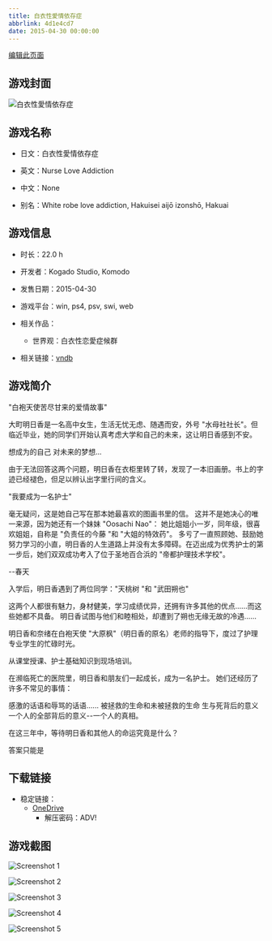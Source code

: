 ```yaml
---
title: 白衣性愛情依存症
abbrlink: 4d1e4cd7
date: 2015-04-30 00:00:00
---
```

[编辑此页面](https://github.com/ACG-3/ADV3-source/blob/main/source/_posts/games/%E7%99%BD%E8%A1%A3%E6%80%A7%E6%84%9B%E6%83%85%E4%BE%9D%E5%AD%98%E7%97%87.md)

## 游戏封面

![白衣性愛情依存症](https://pan.timero.xyz/d/onedrive/img_lib_001/%E7%99%BD%E8%A1%A3%E6%80%A7%E6%84%9B%E6%83%85%E4%BE%9D%E5%AD%98%E7%97%87_cover.avif)


## 游戏名称

- 日文：白衣性愛情依存症
- 英文：Nurse Love Addiction
- 中文：None

- 别名：White robe love addiction, Hakuisei aijō izonshō, Hakuai


## 游戏信息

- 时长：22.0 h
- 开发者：Kogado Studio, Komodo
- 发售日期：2015-04-30
- 游戏平台：win, ps4, psv, swi, web
- 相关作品：
   - 世界观：白衣性恋愛症候群

- 相关链接：[vndb](https://vndb.org/v16610)


## 游戏简介

"白袍天使苦尽甘来的爱情故事"

大町明日香是一名高中女生，生活无忧无虑、随遇而安，外号 "水母社社长"。但临近毕业，她的同学们开始认真考虑大学和自己的未来，这让明日香感到不安。

想成为的自己
对未来的梦想...

由于无法回答这两个问题，明日香在衣柜里转了转，发现了一本旧画册。书上的字迹已经褪色，但足以辨认出字里行间的含义。

"我要成为一名护士"

毫无疑问，这是她自己写在那本她最喜欢的图画书里的信。  这并不是她决心的唯一来源，因为她还有一个妹妹 "Oosachi Nao"：  她比姐姐小一岁，同年级，很喜欢姐姐，自称是 "负责任的今藤 "和 "大姐的特效药"。  多亏了一直照顾她、鼓励她努力学习的小直，明日香的人生道路上并没有太多障碍。在迈出成为优秀护士的第一步后，她们双双成功考入了位于圣地百合浜的 "帝都护理技术学校"。

--春天

入学后，明日香遇到了两位同学："天桃树 "和 "武田朔也"

这两个人都很有魅力，身材健美，学习成绩优异，还拥有许多其他的优点......而这些她都不具备。  明日香试图与他们和睦相处，却遭到了朔也无缘无故的冷遇......

明日香和奈绪在白袍天使 "大原枫"（明日香的原名）老师的指导下，度过了护理专业学生的忙碌时光。

从课堂授课、护士基础知识到现场培训。

在濒临死亡的医院里，明日香和朋友们一起成长，成为一名护士。  她们还经历了许多不常见的事情：

感激的话语和辱骂的话语......
被拯救的生命和未被拯救的生命
生与死背后的意义
一个人的全部背后的意义--一个人的真相。

在这三年中，等待明日香和其他人的命运究竟是什么？

答案只能是




## 下载链接

- 稳定链接：
    - [OneDrive](https://pan.timero.xyz/onedrive/adv_lib_001/%E7%99%BD%E8%A1%A3%E6%80%A7%E6%84%9B%E6%83%85%E4%BE%9D%E5%AD%98%E7%97%87)
        - 解压密码：ADV!



## 游戏截图


![Screenshot 1](https://pan.timero.xyz/d/onedrive/img_lib_001/%E7%99%BD%E8%A1%A3%E6%80%A7%E6%84%9B%E6%83%85%E4%BE%9D%E5%AD%98%E7%97%87_Screenshot_1.avif)

![Screenshot 2](https://pan.timero.xyz/d/onedrive/img_lib_001/%E7%99%BD%E8%A1%A3%E6%80%A7%E6%84%9B%E6%83%85%E4%BE%9D%E5%AD%98%E7%97%87_Screenshot_2.avif)

![Screenshot 3](https://pan.timero.xyz/d/onedrive/img_lib_001/%E7%99%BD%E8%A1%A3%E6%80%A7%E6%84%9B%E6%83%85%E4%BE%9D%E5%AD%98%E7%97%87_Screenshot_3.avif)

![Screenshot 4](https://pan.timero.xyz/d/onedrive/img_lib_001/%E7%99%BD%E8%A1%A3%E6%80%A7%E6%84%9B%E6%83%85%E4%BE%9D%E5%AD%98%E7%97%87_Screenshot_4.avif)

![Screenshot 5](https://pan.timero.xyz/d/onedrive/img_lib_001/%E7%99%BD%E8%A1%A3%E6%80%A7%E6%84%9B%E6%83%85%E4%BE%9D%E5%AD%98%E7%97%87_Screenshot_5.avif)

